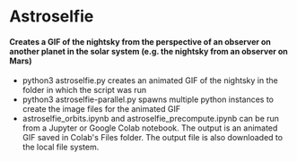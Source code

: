 # Astroselfie 
#### Creates a GIF of the nightsky from the perspective of an observer on another planet in the solar system (e.g. the nightsky from an observer on Mars)
- python3 astroselfie.py creates an animated GIF of the nightsky in the folder in which the script was run
- python3 astroselfie-parallel.py spawns multiple python instances to create the image files for the animated GIF
- astroselfie_orbits.ipynb and astroselfie_precompute.ipynb can be run from a Jupyter or Google Colab notebook. The output is an animated GIF saved in Colab's Files folder. The output file is also downloaded to the local file system.
